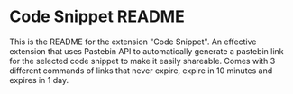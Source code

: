 # Code Snippet README

This is the README for the extension "Code Snippet". An effective extension that uses Pastebin API to automatically generate a pastebin link for the selected code snippet to make it easily shareable.
Comes with 3 different commands of links that never expire, expire in 10 minutes and expires in 1 day.
